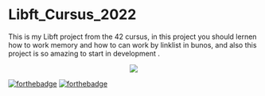 # Libft_Cursus_2022
This is my Libft project from the 42 cursus, in this project you should lernen how to work memory and how to can work by linklist in bunos, and also this project is so amazing to start in development .

<div id="header" align="center">
  <img src="https://i.imgur.com/RDBy5.gif" style="max-width: 100%;"/>
</div>

<a href="https://forthebadge.com" rel="nofollow"><img src="https://camo.githubusercontent.com/7149e351a6786c8a55c4ead238639b928e9d5f6d5cdaf309594eaf9e9a05a9c8/68747470733a2f2f666f7274686562616467652e636f6d2f696d616765732f6261646765732f6d6164652d776974682d632e737667" alt="forthebadge" data-canonical-src="https://forthebadge.com/images/badges/made-with-c.svg" style="max-width: 100%;"></a>
<a href="https://forthebadge.com" rel="nofollow"><img src="https://camo.githubusercontent.com/7998890254268d8ed476c9f66d3fa59d21dd354d2090036083c82af4cda2a0eb/68747470733a2f2f666f7274686562616467652e636f6d2f696d616765732f6261646765732f6275696c742d776974682d6c6f76652e737667" alt="forthebadge" data-canonical-src="https://forthebadge.com/images/badges/built-with-love.svg" style="max-width: 100%;"></a>
